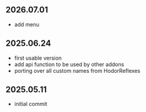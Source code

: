 ## 2026.07.01
- add menu

## 2025.06.24
- first usable version
- add api function to be used by other addons
- porting over all custom names from HodorReflexes

## 2025.05.11
- initial commit